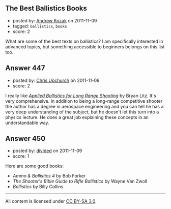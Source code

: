 ## The Best Ballistics Books

- posted by: [Andrew Kozak](https://stackexchange.com/users/-1/174-andrew-kozak) on 2011-11-09
- tagged: `ballistics`, `books`
- score: 2

What are some of the best texts on ballistics?  I am specifically interested in advanced topics, but something accessible to beginners belongs on this list too.


## Answer 447

- posted by: [Chris Upchurch](https://stackexchange.com/users/-1/79-chris-upchurch) on 2011-11-09
- score: 2

<p>I really like <a href="http://appliedballisticsllc.com/index_files/Book.htm" rel="nofollow"><em>Applied Ballistics for Long Range Shooting</em></a> by Bryan Litz.  It's very comprehensive.  In addition to being a long-range competitive shooter the author has a degree in aerospace engineering and you can tell he has a very deep understanding of the subject, but he doesn't let this turn into a physics lecture.  He does a great job explaining these concepts in an understandable way.</p>



## Answer 450

- posted by: [divided](https://stackexchange.com/users/-1/66-divided) on 2011-11-09
- score: 1

Here are some good books:

* _Ammo & Ballistics 4_ by Bob Forker
* _The Shooter's Bible Guide to Rifle Ballistics_ by Wayne Van Zwoll
* _Ballistics_ by Billy Collins



---

All content is licensed under [CC BY-SA 3.0](https://creativecommons.org/licenses/by-sa/3.0/).
